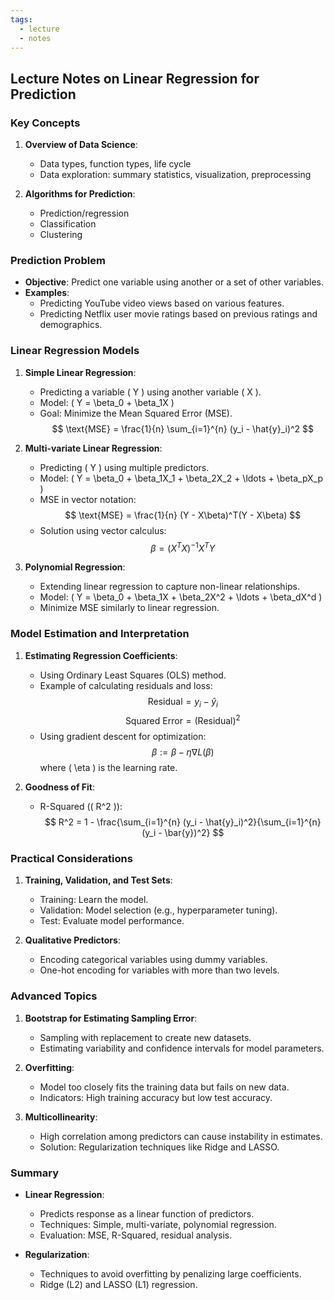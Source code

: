 ```yaml
---
tags:
  - lecture
  - notes
---
```



## Lecture Notes on Linear Regression for Prediction

### Key Concepts
1. **Overview of Data Science**:
   - Data types, function types, life cycle
   - Data exploration: summary statistics, visualization, preprocessing

2. **Algorithms for Prediction**:
   - Prediction/regression
   - Classification
   - Clustering

### Prediction Problem
- **Objective**: Predict one variable using another or a set of other variables.
- **Examples**:
  - Predicting YouTube video views based on various features.
  - Predicting Netflix user movie ratings based on previous ratings and demographics.

### Linear Regression Models
1. **Simple Linear Regression**:
   - Predicting a variable \( Y \) using another variable \( X \).
   - Model: \( Y = \beta_0 + \beta_1X \)
   - Goal: Minimize the Mean Squared Error (MSE).
     $$ \text{MSE} = \frac{1}{n} \sum_{i=1}^{n} (y_i - \hat{y}_i)^2 $$

2. **Multi-variate Linear Regression**:
   - Predicting \( Y \) using multiple predictors.
   - Model: \( Y = \beta_0 + \beta_1X_1 + \beta_2X_2 + \ldots + \beta_pX_p \)
   - MSE in vector notation:
     $$ \text{MSE} = \frac{1}{n} (Y - X\beta)^T(Y - X\beta) $$
   - Solution using vector calculus:
     $$ \beta = (X^TX)^{-1}X^TY $$

3. **Polynomial Regression**:
   - Extending linear regression to capture non-linear relationships.
   - Model: \( Y = \beta_0 + \beta_1X + \beta_2X^2 + \ldots + \beta_dX^d \)
   - Minimize MSE similarly to linear regression.

### Model Estimation and Interpretation
1. **Estimating Regression Coefficients**:
   - Using Ordinary Least Squares (OLS) method.
   - Example of calculating residuals and loss:
     $$ \text{Residual} = y_i - \hat{y}_i $$
     $$ \text{Squared Error} = (\text{Residual})^2 $$
   - Using gradient descent for optimization:
     $$ \beta := \beta - \eta \nabla L(\beta) $$
     where \( \eta \) is the learning rate.

2. **Goodness of Fit**:
   - R-Squared (\( R^2 \)):
     $$ R^2 = 1 - \frac{\sum_{i=1}^{n} (y_i - \hat{y}_i)^2}{\sum_{i=1}^{n} (y_i - \bar{y})^2} $$

### Practical Considerations
1. **Training, Validation, and Test Sets**:
   - Training: Learn the model.
   - Validation: Model selection (e.g., hyperparameter tuning).
   - Test: Evaluate model performance.

2. **Qualitative Predictors**:
   - Encoding categorical variables using dummy variables.
   - One-hot encoding for variables with more than two levels.

### Advanced Topics
1. **Bootstrap for Estimating Sampling Error**:
   - Sampling with replacement to create new datasets.
   - Estimating variability and confidence intervals for model parameters.

2. **Overfitting**:
   - Model too closely fits the training data but fails on new data.
   - Indicators: High training accuracy but low test accuracy.

3. **Multicollinearity**:
   - High correlation among predictors can cause instability in estimates.
   - Solution: Regularization techniques like Ridge and LASSO.

### Summary
- **Linear Regression**:
  - Predicts response as a linear function of predictors.
  - Techniques: Simple, multi-variate, polynomial regression.
  - Evaluation: MSE, R-Squared, residual analysis.

- **Regularization**:
  - Techniques to avoid overfitting by penalizing large coefficients.
  - Ridge (L2) and LASSO (L1) regression.